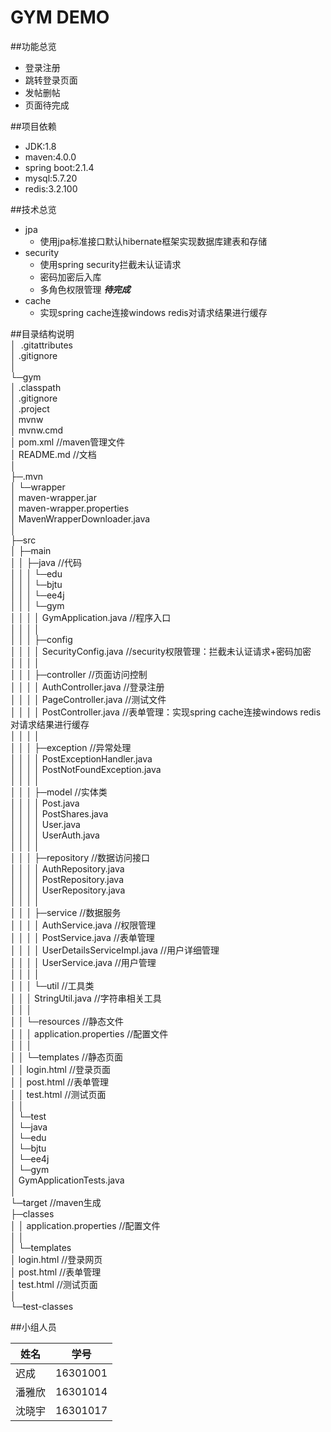 GYM DEMO
===========================
##功能总览
* 登录注册
* 跳转登录页面
* 发帖删帖
* 页面待完成

##项目依赖
* JDK:1.8
* maven:4.0.0
* spring boot:2.1.4
* mysql:5.7.20
* redis:3.2.100

##技术总览
* jpa
    * 使用jpa标准接口默认hibernate框架实现数据库建表和存储
* security
    * 使用spring security拦截未认证请求
    * 密码加密后入库
    * 多角色权限管理 ***待完成***
* cache
    * 实现spring cache连接windows redis对请求结果进行缓存
    
##目录结构说明  
│&nbsp; .gitattributes  
│  .gitignore  
│    
└─gym  
    │  .classpath  
    │  .gitignore  
    │  .project  
    │  mvnw  
    │  mvnw.cmd  
    │  pom.xml                                                       //maven管理文件  
    │  README.md                                                     //文档  
    │    
    ├─.mvn  
    │  └─wrapper  
    │          maven-wrapper.jar  
    │          maven-wrapper.properties  
    │          MavenWrapperDownloader.java  
    │        
    ├─src  
    │  ├─main  
    │  │  ├─java                                                    //代码  
    │  │  │  └─edu  
    │  │  │      └─bjtu  
    │  │  │          └─ee4j  
    │  │  │              └─gym  
    │  │  │                  │  GymApplication.java                 //程序入口  
    │  │  │                  │    
    │  │  │                  ├─config  
    │  │  │                  │      SecurityConfig.java             //security权限管理：拦截未认证请求+密码加密  
    │  │  │                  │        
    │  │  │                  ├─controller                           //页面访问控制  
    │  │  │                  │      AuthController.java             //登录注册  
    │  │  │                  │      PageController.java             //测试文件  
    │  │  │                  │      PostController.java             //表单管理：实现spring cache连接windows redis对请求结果进行缓存  
    │  │  │                  │        
    │  │  │                  ├─exception                            //异常处理  
    │  │  │                  │      PostExceptionHandler.java  
    │  │  │                  │      PostNotFoundException.java  
    │  │  │                  │        
    │  │  │                  ├─model                                //实体类  
    │  │  │                  │      Post.java  
    │  │  │                  │      PostShares.java  
    │  │  │                  │      User.java  
    │  │  │                  │      UserAuth.java  
    │  │  │                  │        
    │  │  │                  ├─repository                           //数据访问接口  
    │  │  │                  │      AuthRepository.java  
    │  │  │                  │      PostRepository.java  
    │  │  │                  │      UserRepository.java  
    │  │  │                  │        
    │  │  │                  ├─service                              //数据服务  
    │  │  │                  │      AuthService.java                //权限管理  
    │  │  │                  │      PostService.java                //表单管理  
    │  │  │                  │      UserDetailsServiceImpl.java     //用户详细管理  
    │  │  │                  │      UserService.java                //用户管理  
    │  │  │                  │        
    │  │  │                  └─util                                 //工具类  
    │  │  │                          StringUtil.java                //字符串相关工具  
    │  │  │                            
    │  │  └─resources                                               //静态文件  
    │  │      │  application.properties                             //配置文件  
    │  │      │    
    │  │      └─templates                                           //静态页面  
    │  │              login.html                                    //登录页面  
    │  │              post.html                                     //表单管理  
    │  │              test.html                                     //测试页面  
    │  │                
    │  └─test  
    │      └─java  
    │          └─edu  
    │              └─bjtu  
    │                  └─ee4j  
    │                      └─gym  
    │                              GymApplicationTests.java  
    │                                
    └─target                                                        //maven生成  
        ├─classes  
        │  │  application.properties                                //配置文件  
        │  │    
        │  └─templates  
        │          login.html                                       //登录网页  
        │          post.html                                        //表单管理  
        │          test.html                                        //测试页面  
        │            
        └─test-classes                                                
  
##小组人员

|姓名|学号|
|---|---|
|迟成|16301001|
|潘雅欣|16301014|
|沈晓宇|16301017|